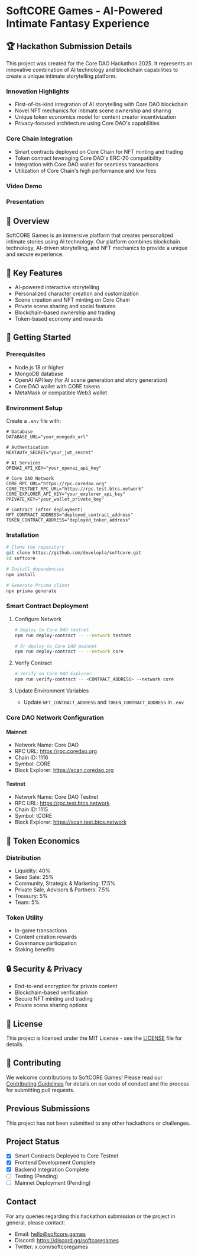 # SoftCORE Games - AI-Powered Intimate Fantasy Experience

## 🏆 Hackathon Submission Details

This project was created for the Core DAO Hackathon 2025. It represents an innovative combination of AI technology and blockchain capabilities to create a unique intimate storytelling platform.

### Innovation Highlights

- First-of-its-kind integration of AI storytelling with Core DAO blockchain
- Novel NFT mechanics for intimate scene ownership and sharing
- Unique token economics model for content creator incentivization
- Privacy-focused architecture using Core DAO's capabilities

### Core Chain Integration

- Smart contracts deployed on Core Chain for NFT minting and trading
- Token contract leveraging Core DAO's ERC-20 compatibility
- Integration with Core DAO wallet for seamless transactions
- Utilization of Core Chain's high performance and low fees

### Video Demo

### Presentation

## 🌟 Overview

SoftCORE Games is an immersive platform that creates personalized intimate stories using AI technology. Our platform combines blockchain technology, AI-driven storytelling, and NFT mechanics to provide a unique and secure experience.

## 🎯 Key Features

- AI-powered interactive storytelling
- Personalized character creation and customization
- Scene creation and NFT minting on Core Chain
- Private scene sharing and social features
- Blockchain-based ownership and trading
- Token-based economy and rewards

## 🚀 Getting Started

### Prerequisites

- Node.js 18 or higher
- MongoDB database
- OpenAI API key (for AI scene generation and story generation)
- Core DAO wallet with CORE tokens
- MetaMask or compatible Web3 wallet

### Environment Setup

Create a `.env` file with:

```env
# Database
DATABASE_URL="your_mongodb_url"

# Authentication
NEXTAUTH_SECRET="your_jwt_secret"

# AI Services
OPENAI_API_KEY="your_openai_api_key"

# Core DAO Network
CORE_RPC_URL="https://rpc.coredao.org"
CORE_TESTNET_RPC_URL="https://rpc.test.btcs.network"
CORE_EXPLORER_API_KEY="your_explorer_api_key"
PRIVATE_KEY="your_wallet_private_key"

# Contract (after deployment)
NFT_CONTRACT_ADDRESS="deployed_contract_address"
TOKEN_CONTRACT_ADDRESS="deployed_token_address"
```

### Installation

```bash
# Clone the repository
git clone https://github.com/developla/softcore.git
cd softcore

# Install dependencies
npm install

# Generate Prisma client
npx prisma generate
```

### Smart Contract Deployment

1. Configure Network

   ```bash
   # Deploy to Core DAO testnet
   npm run deploy-contract -- --network testnet

   # Or deploy to Core DAO mainnet
   npm run deploy-contract -- --network core
   ```

2. Verify Contract

   ```bash
   # Verify on Core DAO Explorer
   npm run verify-contract -- <CONTRACT_ADDRESS> --network core
   ```

3. Update Environment Variables
   - Update `NFT_CONTRACT_ADDRESS` and `TOKEN_CONTRACT_ADDRESS` in `.env`

### Core DAO Network Configuration

#### Mainnet

- Network Name: Core DAO
- RPC URL: https://rpc.coredao.org
- Chain ID: 1116
- Symbol: CORE
- Block Explorer: https://scan.coredao.org

#### Testnet

- Network Name: Core DAO Testnet
- RPC URL: https://rpc.test.btcs.network
- Chain ID: 1115
- Symbol: tCORE
- Block Explorer: https://scan.test.btcs.network

## 💎 Token Economics

### Distribution

- Liquidity: 40%
- Seed Sale: 25%
- Community, Strategic & Marketing: 17.5%
- Private Sale, Advisors & Partners: 7.5%
- Treasury: 5%
- Team: 5%

### Token Utility

- In-game transactions
- Content creation rewards
- Governance participation
- Staking benefits

## 🔒 Security & Privacy

- End-to-end encryption for private content
- Blockchain-based verification
- Secure NFT minting and trading
- Private scene sharing options

## 📄 License

This project is licensed under the MIT License - see the [LICENSE](LICENSE) file for details.

## 🤝 Contributing

We welcome contributions to SoftCORE Games! Please read our [Contributing Guidelines](CONTRIBUTING.md) for details on our code of conduct and the process for submitting pull requests.

## Previous Submissions

This project has not been submitted to any other hackathons or challenges.

## Project Status

- [x] Smart Contracts Deployed to Core Testnet
- [x] Frontend Development Complete
- [x] Backend Integration Complete
- [ ] Testing (Pending)
- [ ] Mainnet Deployment (Pending)

## Contact

For any queries regarding this hackathon submission or the project in general, please contact:

- Email: hello@softcore.games
- Discord: https://discord.gg/softcoregames
- Twitter: x.com/softcoregames
